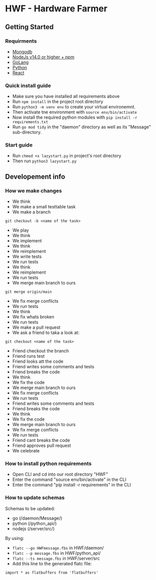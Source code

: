 # HWF - Hardware Farmer

## Getting Started

### Requirments

  * [Mongodb](https://github.com/PappaArty/HWF/blob/main/server/src/db/readme.md)
  * [NodeJs v14.0 or higher + npm](https://nodejs.org/en/download/package-manager/)
  * [GoLang](https://go.dev/doc/install)
  * [Python](https://github.com/PappaArty/HWF/blob/main/python_api/README.md)
  * [React](https://reactjs.org/docs/create-a-new-react-app.html)
  
### Quick install guide

  * Make sure you have installed all requirements above
  * Run `npm install` in the project root directory
  * Run `python3 -m venv env` to create your virtual environemnt. 
  * Then activate tne environment with `source env/bin/activate`
  * Now install the required python modules with `pip install -r requirements.txt`
  * Run `go mod tidy` in the "daemon" directory as well as its "Message" sub-directory.
  
### Start guide

  * Run `chmod +x lazystart.py` in project's root directory
  * Then run `python3 lazystart.py`
  

## Developement info
### How we make changes 

* We think
* We make a small testtable task   
* We make a branch 

```
git checkout -b <name of the task>
```

* We play 
* We think
* We implement 
* We think
* We reimplement
* We write tests
* We run tests 
* We think
* We reimplement
* We run tests 
* We merge main branch to ours 

```
git merge origin/main
```

* We fix merge conflicts 
* We run tests 
* We think
* We fix whats broken 
* We run tests 
* We make a pull request 
* We ask a friend to taka a look at:

```
git checkout <name of the task>
``` 
* Friend checkout the branch
* Friend runs test
* Friend looks att the code 
* Friend writes some comments and tests 
* Friend breaks the code
* We think 
* We fix the code
* We merge main branch to ours 
* We fix merge conflicts 
* We run tests
* Friend writes some comments and tests
* Friend breaks the code 
* We think
* We fix the code
* We merge main branch to ours 
* We fix merge conflicts 
* We run tests
* Friend cant breaks the code 
* Friend approves pull request  
* We celebrate 



### How to install python requirements
* Open CLI and cd into our root directory "HWF"
* Enter the command "source env/bin/activate" in the CLI
* Enter the command "pip install -r requirements" in the CLI

### How to update schemas
Schemas to be updated:
* go (/daemon/Message/) 
* python (/python_api/)
* nodejs (/server/src/)

By using:
* `flatc --go HWFmessage.fbs` in HWF/daemon/
* `flatc --p message.fbs` in HWF/python_api/
* `flatc --ts message.fbs` in HWF/server/src
*  Add this line to the generated flatc file: 

`import * as flatbuffers from 'flatbuffers'`


